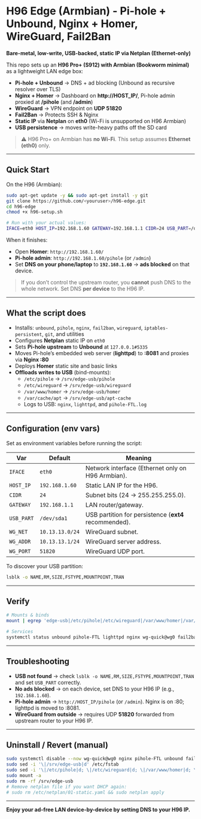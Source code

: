 # H96 Edge (Armbian) - Pi-hole + Unbound, Nginx + Homer, WireGuard, Fail2Ban
**Bare-metal, low-write, USB-backed, static IP via Netplan (Ethernet-only)**

This repo sets up an **H96 Pro+ (S912) with Armbian (Bookworm minimal)** as a lightweight LAN edge box:

- **Pi-hole + Unbound** → DNS + ad blocking (Unbound as recursive resolver over TLS)
- **Nginx + Homer** → Dashboard on **http://HOST_IP/**, Pi-hole admin proxied at **/pihole** (and **/admin**)
- **WireGuard** → VPN endpoint on **UDP 51820**
- **Fail2Ban** → Protects SSH & Nginx
- **Static IP** via **Netplan** on **eth0** (Wi-Fi is unsupported on H96 Armbian)
- **USB persistence** → moves write-heavy paths off the SD card

> ⚠️ H96 Pro+ on Armbian has **no Wi-Fi**. This setup assumes **Ethernet (eth0)** only.

---

## Quick Start

On the H96 (Armbian):

```bash
sudo apt-get update -y && sudo apt-get install -y git
git clone https://github.com/<youruser>/h96-edge.git
cd h96-edge
chmod +x h96-setup.sh

# Run with your actual values:
IFACE=eth0 HOST_IP=192.168.1.60 GATEWAY=192.168.1.1 CIDR=24 USB_PART=/dev/sda1 sudo ./h96-setup.sh
```

When it finishes:

- Open **Homer**: `http://192.168.1.60/`
- **Pi-hole admin**: `http://192.168.1.60/pihole` (or `/admin`)
- Set **DNS on your phone/laptop** to **`192.168.1.60`** → **ads blocked** on that device.

> If you don’t control the upstream router, you **cannot** push DNS to the whole network. Set DNS **per device** to the H96 IP.

---

## What the script does

- Installs: `unbound`, `pihole`, `nginx`, `fail2ban`, `wireguard`, `iptables-persistent`, `git`, and utilities
- Configures **Netplan** static IP on `eth0`
- Sets **Pi-hole upstream** to **Unbound** at `127.0.0.1#5335`
- Moves Pi-hole’s embedded web server (**lighttpd**) to **:8081** and proxies via **Nginx :80**
- Deploys **Homer** static site and basic links
- **Offloads writes to USB** (bind-mounts):
  - `/etc/pihole` → `/srv/edge-usb/pihole`
  - `/etc/wireguard` → `/srv/edge-usb/wireguard`
  - `/var/www/homer` → `/srv/edge-usb/homer`
  - `/var/cache/apt` → `/srv/edge-usb/apt-cache`
  - Logs to USB: `nginx`, `lighttpd`, and `pihole-FTL.log`

---

## Configuration (env vars)

Set as environment variables before running the script:

| Var | Default | Meaning |
|---|---|---|
| `IFACE` | `eth0` | Network interface (Ethernet only on H96 Armbian). |
| `HOST_IP` | `192.168.1.60` | Static LAN IP for the H96. |
| `CIDR` | `24` | Subnet bits (24 → 255.255.255.0). |
| `GATEWAY` | `192.168.1.1` | LAN router/gateway. |
| `USB_PART` | `/dev/sda1` | USB partition for persistence (**ext4** recommended). |
| `WG_NET` | `10.13.13.0/24` | WireGuard subnet. |
| `WG_ADDR` | `10.13.13.1/24` | WireGuard server address. |
| `WG_PORT` | `51820` | WireGuard UDP port. |

To discover your USB partition:
```bash
lsblk -o NAME,RM,SIZE,FSTYPE,MOUNTPOINT,TRAN
```

---

## Verify

```bash
# Mounts & binds
mount | egrep 'edge-usb|/etc/pihole|/etc/wireguard|/var/www/homer|/var/cache/apt'

# Services
systemctl status unbound pihole-FTL lighttpd nginx wg-quick@wg0 fail2ban --no-pager
```

---

## Troubleshooting

- **USB not found** → check `lsblk -o NAME,RM,SIZE,FSTYPE,MOUNTPOINT,TRAN` and set `USB_PART` correctly.
- **No ads blocked** → on each device, set DNS to your H96 IP (e.g., `192.168.1.60`).
- **Pi-hole admin** → `http://HOST_IP/pihole` (or `/admin`). Nginx is on :80; lighttpd is moved to :8081.
- **WireGuard from outside** → requires UDP **51820** forwarded from upstream router to your H96 IP.

---

## Uninstall / Revert (manual)

```bash
sudo systemctl disable --now wg-quick@wg0 nginx pihole-FTL unbound fail2ban
sudo sed -i '\|/srv/edge-usb|d' /etc/fstab
sudo sed -i '\|/etc/pihole|d; \|/etc/wireguard|d; \|/var/www/homer|d; \|/var/cache/apt|d' /etc/fstab
sudo mount -a
sudo rm -rf /srv/edge-usb
# Remove netplan file if you want DHCP again:
# sudo rm /etc/netplan/01-static.yaml && sudo netplan apply
```

---

**Enjoy your ad-free LAN device-by-device by setting DNS to your H96 IP.**
